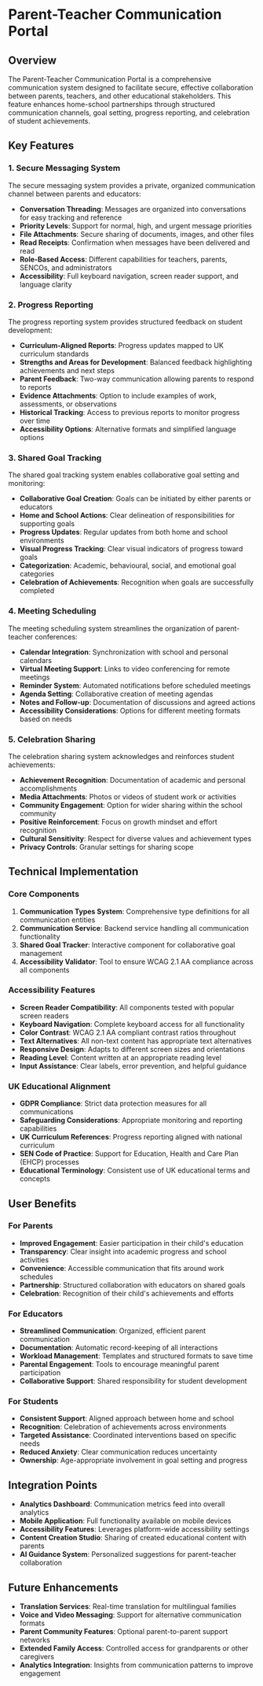 # Parent-Teacher Communication Portal

## Overview

The Parent-Teacher Communication Portal is a comprehensive communication system designed to facilitate secure, effective collaboration between parents, teachers, and other educational stakeholders. This feature enhances home-school partnerships through structured communication channels, goal setting, progress reporting, and celebration of student achievements.

## Key Features

### 1. Secure Messaging System

The secure messaging system provides a private, organized communication channel between parents and educators:

- **Conversation Threading**: Messages are organized into conversations for easy tracking and reference
- **Priority Levels**: Support for normal, high, and urgent message priorities
- **File Attachments**: Secure sharing of documents, images, and other files
- **Read Receipts**: Confirmation when messages have been delivered and read
- **Role-Based Access**: Different capabilities for teachers, parents, SENCOs, and administrators
- **Accessibility**: Full keyboard navigation, screen reader support, and language clarity

### 2. Progress Reporting

The progress reporting system provides structured feedback on student development:

- **Curriculum-Aligned Reports**: Progress updates mapped to UK curriculum standards
- **Strengths and Areas for Development**: Balanced feedback highlighting achievements and next steps
- **Parent Feedback**: Two-way communication allowing parents to respond to reports
- **Evidence Attachments**: Option to include examples of work, assessments, or observations
- **Historical Tracking**: Access to previous reports to monitor progress over time
- **Accessibility Options**: Alternative formats and simplified language options

### 3. Shared Goal Tracking

The shared goal tracking system enables collaborative goal setting and monitoring:

- **Collaborative Goal Creation**: Goals can be initiated by either parents or educators
- **Home and School Actions**: Clear delineation of responsibilities for supporting goals
- **Progress Updates**: Regular updates from both home and school environments
- **Visual Progress Tracking**: Clear visual indicators of progress toward goals
- **Categorization**: Academic, behavioural, social, and emotional goal categories
- **Celebration of Achievements**: Recognition when goals are successfully completed

### 4. Meeting Scheduling

The meeting scheduling system streamlines the organization of parent-teacher conferences:

- **Calendar Integration**: Synchronization with school and personal calendars
- **Virtual Meeting Support**: Links to video conferencing for remote meetings
- **Reminder System**: Automated notifications before scheduled meetings
- **Agenda Setting**: Collaborative creation of meeting agendas
- **Notes and Follow-up**: Documentation of discussions and agreed actions
- **Accessibility Considerations**: Options for different meeting formats based on needs

### 5. Celebration Sharing

The celebration sharing system acknowledges and reinforces student achievements:

- **Achievement Recognition**: Documentation of academic and personal accomplishments
- **Media Attachments**: Photos or videos of student work or activities
- **Community Engagement**: Option for wider sharing within the school community
- **Positive Reinforcement**: Focus on growth mindset and effort recognition
- **Cultural Sensitivity**: Respect for diverse values and achievement types
- **Privacy Controls**: Granular settings for sharing scope

## Technical Implementation

### Core Components

1. **Communication Types System**: Comprehensive type definitions for all communication entities
2. **Communication Service**: Backend service handling all communication functionality
3. **Shared Goal Tracker**: Interactive component for collaborative goal management
4. **Accessibility Validator**: Tool to ensure WCAG 2.1 AA compliance across all components

### Accessibility Features

- **Screen Reader Compatibility**: All components tested with popular screen readers
- **Keyboard Navigation**: Complete keyboard access for all functionality
- **Color Contrast**: WCAG 2.1 AA compliant contrast ratios throughout
- **Text Alternatives**: All non-text content has appropriate text alternatives
- **Responsive Design**: Adapts to different screen sizes and orientations
- **Reading Level**: Content written at an appropriate reading level
- **Input Assistance**: Clear labels, error prevention, and helpful guidance

### UK Educational Alignment

- **GDPR Compliance**: Strict data protection measures for all communications
- **Safeguarding Considerations**: Appropriate monitoring and reporting capabilities
- **UK Curriculum References**: Progress reporting aligned with national curriculum
- **SEN Code of Practice**: Support for Education, Health and Care Plan (EHCP) processes
- **Educational Terminology**: Consistent use of UK educational terms and concepts

## User Benefits

### For Parents

- **Improved Engagement**: Easier participation in their child's education
- **Transparency**: Clear insight into academic progress and school activities
- **Convenience**: Accessible communication that fits around work schedules
- **Partnership**: Structured collaboration with educators on shared goals
- **Celebration**: Recognition of their child's achievements and efforts

### For Educators

- **Streamlined Communication**: Organized, efficient parent communication
- **Documentation**: Automatic record-keeping of all interactions
- **Workload Management**: Templates and structured formats to save time
- **Parental Engagement**: Tools to encourage meaningful parent participation
- **Collaborative Support**: Shared responsibility for student development

### For Students

- **Consistent Support**: Aligned approach between home and school
- **Recognition**: Celebration of achievements across environments
- **Targeted Assistance**: Coordinated interventions based on specific needs
- **Reduced Anxiety**: Clear communication reduces uncertainty
- **Ownership**: Age-appropriate involvement in goal setting and progress

## Integration Points

- **Analytics Dashboard**: Communication metrics feed into overall analytics
- **Mobile Application**: Full functionality available on mobile devices
- **Accessibility Features**: Leverages platform-wide accessibility settings
- **Content Creation Studio**: Sharing of created educational content with parents
- **AI Guidance System**: Personalized suggestions for parent-teacher collaboration

## Future Enhancements

- **Translation Services**: Real-time translation for multilingual families
- **Voice and Video Messaging**: Support for alternative communication formats
- **Parent Community Features**: Optional parent-to-parent support networks
- **Extended Family Access**: Controlled access for grandparents or other caregivers
- **Analytics Integration**: Insights from communication patterns to improve engagement
